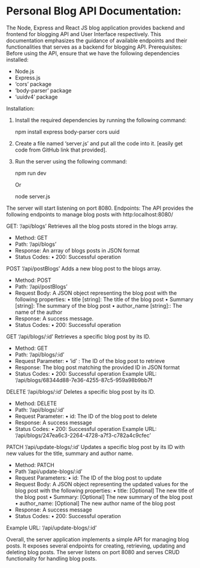 # Personal Blog API Documentation:

The Node, Express and React JS blog application provides backend and frontend for blogging API and User Interface respectively. This documentation emphasizes the guidance of available endpoints and their functionalities that serves as a backend for blogging API.
Prerequisites:
Before using the API, ensure that we have the following dependencies installed:
-	Node.js
-	Express.js
-	‘cors’ package
-	‘body-parser’ package
-	‘uuidv4’ package

Installation:
1.	Install the required dependencies by running the following command:

       npm install express body-parser cors uuid

2.	Create a file named ‘server.js’ and put all the code into it. [easily get code from GitHub link that provided].
3.	Run the server using the following command:

       npm run dev
      
      Or
      
       node server.js

The server will start listening on port 8080.
Endpoints:
The API provides the following endpoints to manage blog posts with http:localhost:8080/

GET:  ‘/api/blogs’
Retrieves all the blog posts stored in the blogs array.

-	Method: GET
-	Path: ‘/api/blogs’
-	Response: An array of blogs posts in JSON format
-	Status Codes:
•	200: Successful operation


POST ‘/api/postBlogs’
Adds a new blog post to the blogs array.
-	Method: POST
-	Path: ‘/api/postBlogs’
-	Request Body: A JSON object representing the blog post with the following properties:
•	title [string]: The title of the blog post
•	Summary [string]: The summary of the blog post
•	author_name [string]:: The name of the author
-	Response: A success message.
-	Status Codes:
•	200: Successful operation



GET ‘/api/blogs/:id’
Retrieves a specific blog post by its ID.
-	Method: GET
-	Path: ‘/api/blogs/:id’
-	Request Parameter:
•	‘id’ : The ID of the blog post to retrieve
-	Response: The blog post matching the provided ID in JSON format
-	Status Codes:
•	200: Successful operation
Example URL: ‘/api/blogs/68344d88-7e36-4255-87c5-959a98b9bb7f

 
DELETE ‘/api/blogs/:id’
Deletes a specific blog post by its ID.
-	Method: DELETE
-	Path: ‘/api/blogs/:id’
-	Request Parameter:
•	id: The ID of the blog post to delete
-	Response: A success message
-	Status Codes:
•	200: Successful operation
Example URL: ‘/api/blogs/247ea6c3-2264-4728-a7f3-c782a4c9cfec’
 


PATCH ‘/api/update-blogs/:id’
Updates a specific blog post by its ID with new values for the title, summary and author name.
-	Method: PATCH
-	Path ‘/api/update-blogs/:id’
-	Request Parameters:
•	id: The ID of the blog post to update
-	Request Body: A JSON object representing the updated values for the blog post with the following properties:
•	title: [Optional] The new title of the blog post
•	Summary: [Optional] The new summary of the blog post
•	author_name: [Optional] The new author name of the blog post
-	Response: A success message
-	Status Codes:
•	200: Successful operation

Example URL: ‘/api/update-blogs/:id’
 
 
Overall, the server application implements a simple API for managing blog posts. It exposes several endpoints for creating, retrieving, updating and deleting blog posts. The server listens on port 8080 and serves CRUD functionality for handling blog posts.

